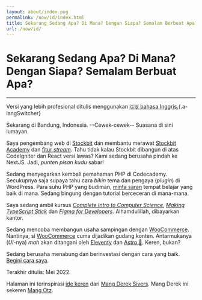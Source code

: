```yaml
---
layout: about/index.pug
permalink: /now/id/index.html
title: Sekarang Sedang Apa? Di Mana? Dengan Siapa? Semalam Berbuat Apa?
url: /now/id/
---
```


# Sekarang Sedang Apa? Di Mana? Dengan Siapa? Semalam Berbuat Apa?
-----------------------------------------------------------------

Versi yang lebih profesional ditulis menggunakan [🇬🇧 bahasa Inggris.](/now/){.a-langSwitcher}

Sekarang di Bandung, Indonesia. --Cewek-cewek-- Suasana di sini lumayan.

Saya pengembang web di [Stockbit](https://stockbit.com) dan membantu merawat [Stockbit Academy](https://stockbit.com/academy) dan [fitur *stream*](https://stockbit.com/stream). Tahu tidak kalau Stockbit dibangun di atas CodeIgniter dan React versi lawas? Kami sedang berusaha pindah ke NextJS. Jadi, *punten* *pisan* *kudu* sabar!

Sedang menyegarkan kembali pemahaman PHP di Codecademy. Secukupnya saja supaya tahu cara *bikin* tema dan pengaya (*plugin*) di WordPress. Para suhu PHP yang budiman, [minta saran](mailto:muhammaddeni90@gmail.com) tempat belajar yang baik di mana. Sedang bingung dengan tutorial berceceran di mana-mana.

Saya sedang ambil kursus [*Complete Intro to Computer Science*](https://frontendmasters.com/courses/computer-science-v2/), [*Making TypeScript Stick*](https://frontendmasters.com/courses/typescript-practice/) dan [*Figma for Developers*](https://frontendmasters.com/courses/figma). Alhamdulillah, dibayarkan kantor.

Sedang mencoba membangun usaha sampingan dengan [WooCommerce](https://woocommerce.com/). Nantinya, si [WooCommerce](https://woocommerce/com/) cuma dijadikan gudang konten. Antarmukanya (*UI*-nya) *mah* akan ditangani oleh [Eleventy](https://www.11ty.dev/) dan [Astro 🌟](https://astro.build/). Keren, bukan?

Sedang berusaha menabung dan berinvestasi dengan cara yang baik. [Begini cara saya](https://miayam.io/articles/aldi-taher-tujuan-investasi-dan-manajemen-keuangan/).

Terakhir ditulis: Mei 2022.

Halaman ini terinspirasi [ide keren](https://sive.rs/now/) dari [Mang Derek Sivers](https://sive.rs). Mang Derek ini sekeren [Mang Otz](https://twitter.com/otongkoil).
